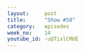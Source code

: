 ```yaml
---
layout:     post
title:      "Show #58"
category:   episodes
week_no:    14
youtube_id: -uQTixlCMUE
---
```

